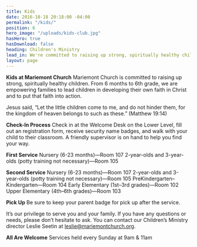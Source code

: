 ```yaml
---
title: Kids
date: 2016-10-18 20:18:00 -04:00
permalink: "/kids/"
position: 6
hero_image: "/uploads/kids-club.jpg"
hasHero: true
hasDownload: false
heading: Children's Ministry
lead_in: We're committed to raising up strong, spiritually healthy children.
layout: page
---
```


**Kids at Mariemont Church**
Mariemont Church is committed to raising up strong, spiritually healthy children. From 6 months to 6th grade, we are empowering families to lead children in developing their own faith in Christ and to put that faith into action.

Jesus said, “Let the little children come to me, and do not hinder them, for the kingdom of heaven belongs to such as these.” (Matthew 19:14)

**Check-In Process**
Check in at the Welcome Desk on the Lower Level, fill out an registration form, receive security name badges, and walk with your child to their classroom. A friendly supervisor is on hand to help you find your way.

**First Service**
Nursery (6-23 months)—Room 107
2-year-olds and 3-year-olds (potty training not necessary)—Room 105

**Second Service**
Nursery (6-23 months)—Room 107
2-year-olds and 3-year-olds (potty training not necessary)—Room 105
PreKindergarten–Kindergarten—Room 104
Early Elementary (1st–3rd grades)—Room 102
Upper Elementary (4th–6th grades)—Room 103

**Pick Up**
Be sure to keep your parent badge for pick up after the service. 

It’s our privilege to serve you and your family. If you have any questions or needs, please don’t hesitate to ask. You can contact our Children’s Ministry director Leslie Seetin at leslie@mariemontchurch.org. 


**All Are Welcome**
Services held every Sunday at 9am & 11am

